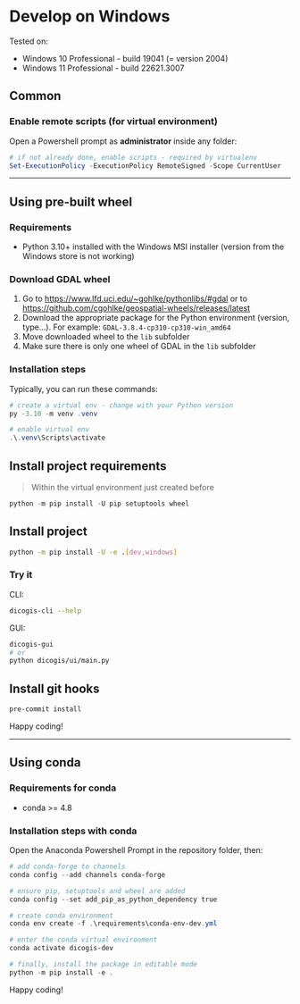 # Develop on Windows

Tested on:

- Windows 10 Professional - build 19041 (= version 2004)
- Windows 11 Professional - build 22621.3007

## Common

### Enable remote scripts (for virtual environment)

Open a Powershell prompt as **administrator** inside any folder:

```powershell
# if not already done, enable scripts - required by virtualenv
Set-ExecutionPolicy -ExecutionPolicy RemoteSigned -Scope CurrentUser
```

----

## Using pre-built wheel

### Requirements

- Python 3.10+ installed with the Windows MSI installer (version from the Windows store is not working)

### Download GDAL wheel

1. Go to <https://www.lfd.uci.edu/~gohlke/pythonlibs/#gdal> or to <https://github.com/cgohlke/geospatial-wheels/releases/latest>
1. Download the appropriate package for the Python environment (version, type...). For example: `GDAL-3.8.4-cp310-cp310-win_amd64`
1. Move downloaded wheel to the `lib` subfolder
1. Make sure there is only one wheel of GDAL in the `lib` subfolder

### Installation steps

Typically, you can run these commands:

```powershell
# create a virtual env - change with your Python version
py -3.10 -m venv .venv

# enable virtual env
.\.venv\Scripts\activate
```

## Install project requirements

> Within the virtual environment just created before

```powershell
python -m pip install -U pip setuptools wheel
```

## Install project

```sh
python -m pip install -U -e .[dev,windows]
```

### Try it

CLI:

```sh
dicogis-cli --help
```

GUI:

```sh
dicogis-gui
# or
python dicogis/ui/main.py
```

## Install git hooks

```sh
pre-commit install
```

Happy coding!

----

## Using conda

### Requirements for conda

- conda >= 4.8

### Installation steps with conda

Open the Anaconda Powershell Prompt in the repository folder, then:

```powershell
# add conda-forge to channels
conda config --add channels conda-forge

# ensure pip, setuptools and wheel are added
conda config --set add_pip_as_python_dependency true

# create conda environment
conda env create -f .\requirements\conda-env-dev.yml

# enter the conda virtual environment
conda activate dicogis-dev

# finally, install the package in editable mode
python -m pip install -e .
```

Happy coding!
